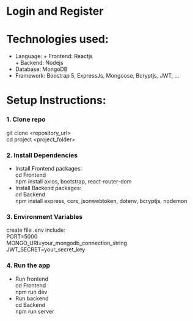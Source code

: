 # Login and Register
# Technologies used:
- Language: + Frontend: Reactjs<br>
            + Backend: Nodejs
- Database: MongoDB
- Framework: Boostrap 5, ExpressJs, Mongoose, Bcryptjs, JWT, ...
# Setup Instructions:
### 1. Clone repo
git clone <repository_url><br>
cd project <project_folder>
### 2. Install Dependencies
- Install Frontend packages:<br>
cd Frontend<br>
npm install axios, bootstrap, react-router-dom<br>
- Install Backend packages:<br>
cd Backend<br>
npm install express, cors, jsonwebtoken, dotenv, bcryptjs, nodemon
### 3. Environment Variables
create file .env include:<br>
PORT=5000<br>
MONGO_URI=your_mongodb_connection_string<br>
JWT_SECRET=your_secret_key
### 4. Run the app
- Run frontend<br>
cd Frontend <br>
npm run dev<br>
- Run backend<br>
cd Backend<br>
npm run server<br>
